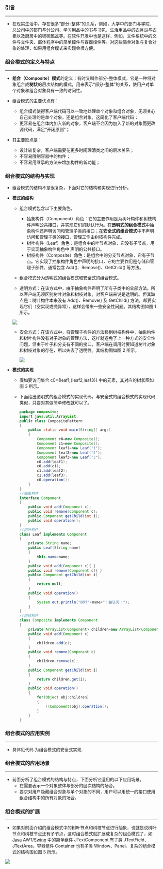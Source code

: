 ### 引言

------

+ 在现实生活中，存在很多“部分-整体”的关系，例如，大学中的部门与学院、总公司中的部门与分公司、学习用品中的书与书包、生活用品中的衣月艮与衣柜以及厨房中的锅碗瓢盆等。在软件开发中也是这样，例如，文件系统中的文件与文件夹、窗体程序中的简单控件与容器控件等。对这些简单对象与复合对象的处理，如果用组合模式来实现会很方便。

### 组合模式的定义与特点

------

+ **组合（Composite）模式**的定义：有时又叫作部分-整体模式，它是一种将对象组合成**树状**的层次结构的模式，用来表示“部分-整体”的关系，使用户对单个对象和组合对象具有一致的访问性。

+ 组合模式的主要优点有：
  + 组合模式使得客户端代码可以一致地处理单个对象和组合对象，无须关心自己处理的是单个对象，还是组合对象，这简化了客户端代码；
  + 更容易在组合体内加入新的对象，客户端不会因为加入了新的对象而更改源代码，满足“开闭原则”；

+ 其主要缺点是：
  + 设计较复杂，客户端需要花更多时间理清类之间的层次关系；
  + 不容易限制容器中的构件；
  + 不容易用继承的方法来增加构件的新功能；

### 组合模式的结构与实现

+ 组合模式的结构不是很复杂，下面对它的结构和实现进行分析。

+ **模式的结构**

  + 组合模式包含以下主要角色。

    + 抽象构件（Component）角色：它的主要作用是为树叶构件和树枝构件声明公共接口，并实现它们的默认行为。在**透明式的组合模式**中抽象构件还声明访问和管理子类的接口；在**安全式的组合模式**中不声明访问和管理子类的接口，管理工作由树枝构件完成。
    + 树叶构件（Leaf）角色：是组合中的叶节点对象，它没有子节点，用于实现抽象构件角色中 声明的公共接口。
    + 树枝构件（Composite）角色：是组合中的分支节点对象，它有子节点。它实现了抽象构件角色中声明的接口，它的主要作用是存储和管理子部件，通常包含 Add()、Remove()、GetChild() 等方法。

  +  组合模式分为透明式的组合模式和安全式的组合模式。

    + 透明方式：在该方式中，由于抽象构件声明了所有子类中的全部方法，所以客户端无须区别树叶对象和树枝对象，对客户端来说是透明的。但其缺点是：树叶构件本来没有 Add()、Remove() 及 GetChild() 方法，却要实现它们（空实现或抛异常），这样会带来一些安全性问题。其结构图如图 1 所示。

    ![](./组合模式结构图_透明式.png)

    + 安全方式：在该方式中，将管理子构件的方法移到树枝构件中，抽象构件和树叶构件没有对子对象的管理方法，这样就避免了上一种方式的安全性问题，但由于叶子和分支有不同的接口，客户端在调用时要知道树叶对象和树枝对象的存在，所以失去了透明性。其结构图如图 2 所示。

      ![](./组合模式结构图_安全式.png)

+ **模式的实现**

  + 假如要访问集合 c0={leaf1,{leaf2,leaf3}} 中的元素，其对应的树状图如图 3 所示。

  + 下面给出透明式的组合模式的实现代码，与安全式的组合模式的实现代码类似，只要对其做简单修改就可以了。

    ```java
    package composite;
    import java.util.ArrayList;
    public class CompositePattern
    {
        public static void main(String[] args)
        {
            Component c0=new Composite(); 
            Component c1=new Composite(); 
            Component leaf1=new Leaf("1"); 
            Component leaf2=new Leaf("2"); 
            Component leaf3=new Leaf("3");          
            c0.add(leaf1); 
            c0.add(c1);
            c1.add(leaf2); 
            c1.add(leaf3);          
            c0.operation(); 
        }
    }
    //抽象构件
    interface Component
    {
        public void add(Component c);
        public void remove(Component c);
        public Component getChild(int i);
        public void operation();
    }
    //树叶构件
    class Leaf implements Component
    {
        private String name;
        public Leaf(String name)
        {
            this.name=name;
        }
        public void add(Component c){ }           
        public void remove(Component c){ }   
        public Component getChild(int i)
        {
            return null;
        }   
        public void operation()
        {
            System.out.println("树叶"+name+"：被访问！"); 
        }
    }
    //树枝构件
    class Composite implements Component
    {
        private ArrayList<Component> children=new ArrayList<Component>();   
        public void add(Component c)
        {
            children.add(c);
        }   
        public void remove(Component c)
        {
            children.remove(c);
        }   
        public Component getChild(int i)
        {
            return children.get(i);
        }   
        public void operation()
        {
            for(Object obj:children)
            {
                ((Component)obj).operation();
            }
        }    
    }
    ```

    

###  组合模式的应用实例

------

+ 具体见代码.为组合模式的安全式实现.

### 组合模式的应用场景

------

+ 前面分析了组合模式的结构与特点，下面分析它适用的以下应用场景。
  + 在需要表示一个对象整体与部分的层次结构的场合。
  + 要求对用户隐藏组合对象与单个对象的不同，用户可以用统一的接口使用组合结构中的所有对象的场合。

### 组合模式的扩展

------

+ 如果对前面介绍的组合模式中的树叶节点和树枝节点进行抽象，也就是说树叶节点和树枝节点还有子节点，这时组合模式就扩展成复杂的组合模式了，如 [Java](http://c.biancheng.net/java/) AWT/[Swing](http://c.biancheng.net/swing/) 中的简单组件 JTextComponent 有子类 JTextField、JTextArea，容器组件 Container 也有子类 Window、Panel。复杂的组合模式的结构图如图 5 所示。

![](./组合模式_扩展.png)